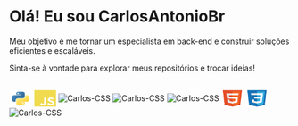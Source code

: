 <h1>Olá! Eu sou CarlosAntonioBr</h1>

Meu objetivo é me tornar um especialista em back-end e construir soluções eficientes e escaláveis.

Sinta-se à vontade para explorar meus repositórios e trocar ideias! 

<div style="display: inline_block"><br>
  <img align="center" alt="Carlos-Python" height="30" width="40" src="https://raw.githubusercontent.com/devicons/devicon/master/icons/python/python-original.svg">    
  <img align="center" alt="Carlos-Js" height="30" width="40" src="https://raw.githubusercontent.com/devicons/devicon/master/icons/javascript/javascript-plain.svg">
  <img align="center" alt="Carlos-CSS" height="30" width="40" src="https://cdn.jsdelivr.net/gh/devicons/devicon@latest/icons/java/java-original-wordmark.svg"> 
  <img align="center" alt="Carlos-CSS" height="30" width="40" src="https://cdn.jsdelivr.net/gh/devicons/devicon@latest/icons/php/php-original.svg">
  <img align="center" alt="Carlos-CSS" height="30" width="40" src="https://cdn.jsdelivr.net/gh/devicons/devicon@latest/icons/mysql/mysql-original-wordmark.svg">
  <img align="center" alt="Carlos-HTML" height="30" width="40" src="https://raw.githubusercontent.com/devicons/devicon/master/icons/html5/html5-original.svg">
  <img align="center" alt="Carlos-CSS" height="30" width="40" src="https://raw.githubusercontent.com/devicons/devicon/master/icons/css3/css3-original.svg">
  <img align="center" alt="Carlos-CSS" height="30" width="40" src="https://cdn.jsdelivr.net/gh/devicons/devicon@latest/icons/bootstrap/bootstrap-original.svg"> 

  
</div>
